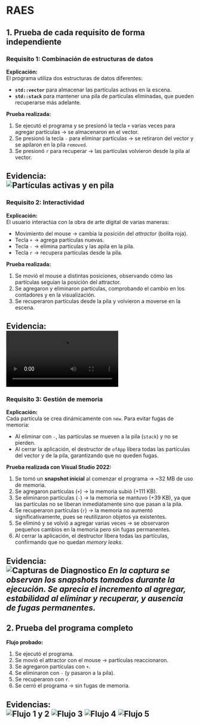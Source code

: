 # RAES

## **1. Prueba de cada requisito de forma independiente**

### Requisito 1: Combinación de estructuras de datos
**Explicación:**  
El programa utiliza dos estructuras de datos diferentes:  
- **`std::vector`** para almacenar las partículas activas en la escena.  
- **`std::stack`** para mantener una pila de partículas eliminadas, que pueden recuperarse más adelante.  

**Prueba realizada:**  
1. Se ejecutó el programa y se presionó la tecla `+` varias veces para agregar partículas → se almacenaron en el vector.  
2. Se presionó la tecla `-` para eliminar partículas → se retiraron del vector y se apilaron en la pila `removed`.  
3. Se presionó `r` para recuperar → las partículas volvieron desde la pila al vector.  

**Evidencia:**  
![Partículas activas y en pila](<VideosYFotos/Captura de pantalla 2025-09-16 105749.png>)
---

### Requisito 2: Interactividad
**Explicación:**  
El usuario interactúa con la obra de arte digital de varias maneras:  
- Movimiento del mouse → cambia la posición del *attractor* (bolita roja).  
- Tecla `+` → agrega partículas nuevas.  
- Tecla `-` → elimina partículas y las apila en la pila.  
- Tecla `r` → recupera partículas desde la pila.  

**Prueba realizada:**  
1. Se movió el mouse a distintas posiciones, observando cómo las partículas seguían la posición del attractor.  
2. Se agregaron y eliminaron partículas, comprobando el cambio en los contadores y en la visualización.  
3. Se recuperaron partículas desde la pila y volvieron a moverse en la escena.  

**Evidencia:**  
<video controls src="VideosYFotos/Grabación de pantalla 2025-09-16 101848.mp4" title="Title"></video>
---

### Requisito 3: Gestión de memoria
**Explicación:**  
Cada partícula se crea dinámicamente con `new`. Para evitar fugas de memoria:  
- Al eliminar con `-`, las partículas se mueven a la pila (`stack`) y no se pierden.  
- Al cerrar la aplicación, el destructor de `ofApp` libera todas las partículas del vector y de la pila, garantizando que no queden fugas.  

**Prueba realizada con Visual Studio 2022:**  
1. Se tomó un **snapshot inicial** al comenzar el programa → ~32 MB de uso de memoria.  
2. Se agregaron partículas (`+`) → la memoria subió (+111 KB).  
3. Se eliminaron partículas (`-`) → la memoria se mantuvo (+39 KB), ya que las partículas no se liberan inmediatamente sino que pasan a la pila.  
4. Se recuperaron partículas (`r`) → la memoria no aumentó significativamente, pues se reutilizaron objetos ya existentes.  
5. Se eliminó y se volvió a agregar varias veces → se observaron pequeños cambios en la memoria pero sin fugas permanentes.  
6. Al cerrar la aplicación, el destructor libera todas las partículas, confirmando que no quedan *memory leaks*.  

**Evidencia:**  
![Capturas de Diagnostico](<VideosYFotos/Captura de pantalla 2025-09-16 105128.png>)
*En la captura se observan los snapshots tomados durante la ejecución. Se aprecia el incremento al agregar, estabilidad al eliminar y recuperar, y ausencia de fugas permanentes.*
---

## **2. Prueba del programa completo**
**Flujo probado:**  
1. Se ejecutó el programa.  
2. Se movió el attractor con el mouse → partículas reaccionaron.  
3. Se agregaron partículas con `+`.  
4. Se eliminaron con `-` (y pasaron a la pila).  
5. Se recuperaron con `r`.  
6. Se cerró el programa → sin fugas de memoria.  

**Evidencias:**  
![Flujo 1 y 2](<VideosYFotos/Captura de pantalla 2025-09-16 105728.png>)
![Flujo 3](<VideosYFotos/Captura de pantalla 2025-09-16 105740.png>)
![Flujo 4](<VideosYFotos/Captura de pantalla 2025-09-16 105749.png>)
![Flujo 5](<VideosYFotos/Captura de pantalla 2025-09-16 105801.png>)
---
